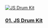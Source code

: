 
<!DOCTYPE html>
<html lang="en">
  <head>
    <meta charset="UTF-8">
    <meta name="author" content="Erica Hawkins">
    <title>JS30</title>
    <link rel="stylesheet" href="main.css">
  </head>
  <body>
    <div class="items">
      <div class="item">
        <a href="01-JSDrumKit/index.html" rel="nofollow" target="_blank">
          <img src="01-JSDrumKit/images/01_00.png" alt="JS Drum Kit">
          <h3>01. JS Drum Kit</h3>
        </a>
      </div>